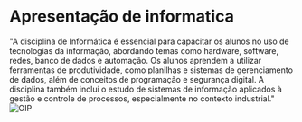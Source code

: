 
# Apresentação de informatica 

"A disciplina de Informática é essencial para capacitar os alunos no uso de tecnologias da informação, abordando temas como hardware, software, redes, banco de dados e automação. Os alunos aprendem a utilizar ferramentas de produtividade, como planilhas e sistemas de gerenciamento de dados, além de conceitos de programação e segurança digital. A disciplina também inclui o estudo de sistemas de informação aplicados à gestão e controle de processos, especialmente no contexto industrial."
![OIP](https://github.com/user-attachments/assets/87ca47c6-70fe-4377-81f0-c77500a9d5c9)
